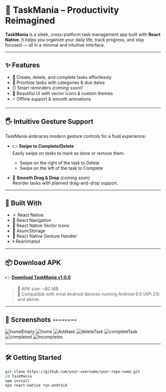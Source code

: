 # 🚀 TaskMania – Productivity Reimagined

**TaskMania** is a sleek, cross-platform task management app built with **React Native**. It helps you organize your daily life, track progress, and stay focused — all in a minimal and intuitive interface.

---

## ✨ Features

- 📝 Create, delete, and complete tasks effortlessly  
- 📅 Prioritize tasks with categories & due dates  
- ⏰ Smart reminders *(coming soon!)*  
- 🎨 Beautiful UI with vector icons & custom themes  
- ⚡ Offline support & smooth animations  

---

## 🖐️ Intuitive Gesture Support

TaskMania embraces modern gesture controls for a fluid experience:

- 👉 **Swipe to Complete/Delete**  
  Easily swipe on tasks to mark as done or remove them.
  - Swipe on the right of the task to Delete
  - Swipe on the left of the task to Complete

- 🔄 **Smooth Drag & Drop** *(coming soon)*  
  Reorder tasks with planned drag-and-drop support.

---

## 📱 Built With

- ⚛️ React Native
- 🧭 React Navigation
- 🎨 React Native Vector Icons
- 💾 AsyncStorage
- 🤌 React Native Gesture Handler
- 🌀 Reanimated

---

## 📦 Download APK

👉 [**Download TaskMania v1.0.0**](https://github.com/AbotulaKarthik/TaskMania/releases/download/v1.0.0/app-release.apk)

> 📁 APK size: ~80 MB  
> 📌 Compatible with most Android devices running Android 6.0 (API 23) and above.

---

## 📸 Screenshots --------

![homeEmpty](https://github.com/user-attachments/assets/6476645c-c5f2-4ff8-ba28-9f1082f35f22)
![home](https://github.com/user-attachments/assets/a02d54a1-d6f5-4971-8f79-466e671f9a2f)
![Addtask](https://github.com/user-attachments/assets/caa268be-2dcb-4407-ae48-8079e269a619)
![deleteTask](https://github.com/user-attachments/assets/3a1f6284-d7f8-4cd6-bdb1-a620d30be885)
![completeTask](https://github.com/user-attachments/assets/2557366f-32cd-4540-92d2-fa60ec446371)
![completed](https://github.com/user-attachments/assets/3d1589ca-1600-4d3d-b1d8-f08468be1b29)
![Incompletes](https://github.com/user-attachments/assets/2aa5f43b-7a0a-4b4c-a3a1-e818a6354047)

---

## 🛠️ Getting Started

```bash
git clone https://github.com/your-username/your-repo-name.git
cd TaskMania
npm install
npx react-native run-android
